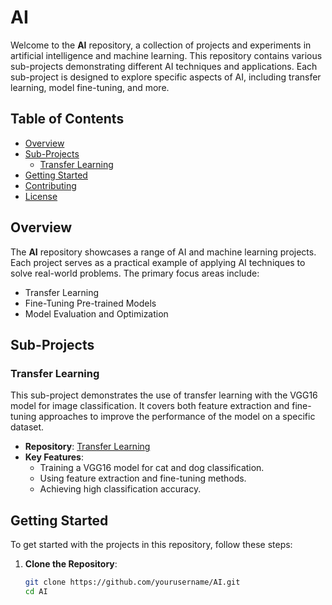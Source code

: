# AI

Welcome to the **AI** repository, a collection of projects and experiments in artificial intelligence and machine learning. This repository contains various sub-projects demonstrating different AI techniques and applications. Each sub-project is designed to explore specific aspects of AI, including transfer learning, model fine-tuning, and more.

## Table of Contents

- [Overview](#overview)
- [Sub-Projects](#sub-projects)
  - [Transfer Learning](#transfer-learning)
- [Getting Started](#getting-started)
- [Contributing](#contributing)
- [License](#license)

## Overview

The **AI** repository showcases a range of AI and machine learning projects. Each project serves as a practical example of applying AI techniques to solve real-world problems. The primary focus areas include:

- Transfer Learning
- Fine-Tuning Pre-trained Models
- Model Evaluation and Optimization

## Sub-Projects

### Transfer Learning

This sub-project demonstrates the use of transfer learning with the VGG16 model for image classification. It covers both feature extraction and fine-tuning approaches to improve the performance of the model on a specific dataset.

- **Repository**: [Transfer Learning](./transfer_learning)
- **Key Features**:
  - Training a VGG16 model for cat and dog classification.
  - Using feature extraction and fine-tuning methods.
  - Achieving high classification accuracy.

## Getting Started

To get started with the projects in this repository, follow these steps:

1. **Clone the Repository**:

   ```bash
   git clone https://github.com/yourusername/AI.git
   cd AI
